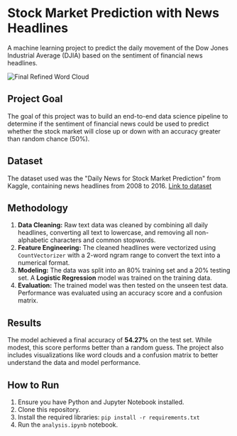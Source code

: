 # Stock Market Prediction with News Headlines

A machine learning project to predict the daily movement of the Dow Jones Industrial Average (DJIA) based on the sentiment of financial news headlines.

![Final Refined Word Cloud](https://github.com/user-attachments/assets/89716b32-fdee-45e6-a25c-e8ac020ebddb)

## Project Goal
The goal of this project was to build an end-to-end data science pipeline to determine if the sentiment of financial news could be used to predict whether the stock market will close up or down with an accuracy greater than random chance (50%).

## Dataset
The dataset used was the "Daily News for Stock Market Prediction" from Kaggle, containing news headlines from 2008 to 2016.
[Link to dataset](https://www.kaggle.com/datasets/aaron7sun/stocknews)

## Methodology
1.  **Data Cleaning:** Raw text data was cleaned by combining all daily headlines, converting all text to lowercase, and removing all non-alphabetic characters and common stopwords.
2.  **Feature Engineering:** The cleaned headlines were vectorized using `CountVectorizer` with a 2-word ngram range to convert the text into a numerical format.
3.  **Modeling:** The data was split into an 80% training set and a 20% testing set. A **Logistic Regression** model was trained on the training data.
4.  **Evaluation:** The trained model was then tested on the unseen test data. Performance was evaluated using an accuracy score and a confusion matrix.

## Results
The model achieved a final accuracy of **54.27%** on the test set. While modest, this score performs better than a random guess. The project also includes visualizations like word clouds and a confusion matrix to better understand the data and model performance.

## How to Run
1.  Ensure you have Python and Jupyter Notebook installed.
2.  Clone this repository.
3.  Install the required libraries: `pip install -r requirements.txt`
4.  Run the `analysis.ipynb` notebook.
